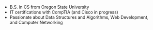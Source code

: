 - B.S. in CS from Oregon State University
- IT certifications with CompTIA (and Cisco in progress)
- Passionate about Data Structures and Algorithms, Web Development, and Computer Networking

<!---
erikgrinn/erikgrinn is a ✨ special ✨ repository because its `README.md` (this file) appears on your GitHub profile.
You can click the Preview link to take a look at your changes.
--->
